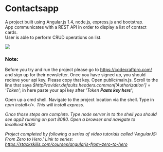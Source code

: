 <h1>Contactsapp</h1>

A project built using Angular.js 1.4, node.js, express.js and bootstrap.<br>
App communicates with a REST API in order to display a list of contact cards.<br>
User is able to perform CRUD operations on list. <br>

<img src="https://github.com/aliasneo1777/contactsapp/blob/master/Capture.PNG">

<h3>Note:</h3>

Before you try and run the project please go to https://codecraftpro.com/ and sign up for their newsletter. Once you have signed up, you should recieve your api key. Please copy that key. Open public/main.js. Scroll to the line that saya <i> $httpProvider.defaults.headers.common['Authorization'] = 'Token';</i> in here paste your api key after <i>'Token <b>Paste key here</b>';</i><br>

Open up a cmd shell. Navigate to the project location via the shell. Type in <i>npm install</>. This will install express.

Once those steps are complete. Type <i>node server</i> in to the shell you should see <i>app2 running on port 8080</i>. Open a browser and navigate to <i>localhost:8080</i><br>

Project completed by following a series of video tutorials called 'AngularJS: From Zero to Hero.'
Link to series: https://stackskills.com/courses/angularjs-from-zero-to-hero
